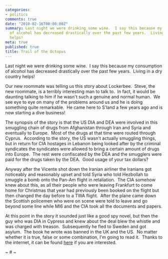 ```yaml
---
categories:
- politics
comments: true
date: "2010-02-16T00:00:00Z"
summary: Last night we were drinking some wine.  I say this because my consumption
  of alcohol has decreased drastically over the past few years.  Living in a dry country
  helps!
meta: true
published: true
title: Trail of the Octopus
---
```


Last night we were drinking some wine.  I say this because my consumption of alcohol has decreased drastically over the past few years.  Living in a dry country helps!

Our new roommate was telling us this story about Lockerbee.  Steve, the new roommate, is a terribly interesting man to talk to.  In fact, it would be daunting talking to him if he wasn't such a genuine and normal human.  We see eye to eye on many of the problems around us and he is doing something quite remarkable.  He came here to S'land a few years ago and is now starting a dive business!

The synopsis of the story is that the US DIA and DEA were involved in this smuggling chain of drugs from Afghanistan through Iran and Syria and eventually to Europe.  Most of the drugs at that time were routed through Cyprus.  According to the story, the US wasn't actually smuggling things, but in return for CIA hostages in Lebanon being looked after by the criminal syndicates the syndicates were allowed to bring a certain amount of drugs into Europe.  The rest were confiscated by the DEA and the smugglers were paid for the drugs taken by the DEA.  Good usage of your tax dollars?  

Anyway after the Vicente shot down the Iranian airliner the Iranians got noticeably and reasonably upset and told Syria who told Hezbollah to smuggle a bomb onto the Pan-Am flight in retaliation.  The CIA somehow knew about this, as all their people who were leaving Frankfurt to come home for Christmas that year had previously been booked on the flight but then changed the day before to a TWA flight.  After the plane came down the Scottish policemen who were on scene were told to leave and go beyond some line while MI6 and the CIA took all the documents and papers.

At this point in the story it sounded just like a good spy novel, but then the guy who was DIA in Cypress and knew about the deal blew the whistle and was charged with treason.  Subsequently he fled to Sweden and got asylum.  The book he wrote was banned in the UK and the US.  No matter whether it is true, false or some combination, I'm going to read it.  Thanks to the internet, it can be found [here][1] if you are interested.

 [1]: http://www.american-buddha.com/trail.ch.1.htm

~ # ~